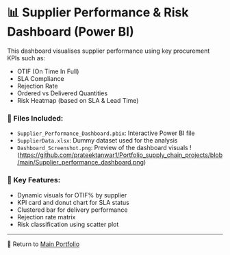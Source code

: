 # 📊 Supplier Performance & Risk Dashboard (Power BI)

This dashboard visualises supplier performance using key procurement KPIs such as:

- OTIF (On Time In Full)
- SLA Compliance
- Rejection Rate
- Ordered vs Delivered Quantities
- Risk Heatmap (based on SLA & Lead Time)

### 📁 Files Included:
- `Supplier_Performance_Dashboard.pbix`: Interactive Power BI file
- `SupplierData.xlsx`: Dummy dataset used for the analysis
- `Dashboard_Screenshot.png`: Preview of the dashboard visuals 
!(https://github.com/prateektanwar1/Portfolio_supply_chain_projects/blob/main/Supplier_performance_dashboard.png)

### 📌 Key Features:
- Dynamic visuals for OTIF% by supplier
- KPI card and donut chart for SLA status
- Clustered bar for delivery performance
- Rejection rate matrix
- Risk classification using scatter plot

---
🔗 Return to [Main Portfolio](../)
